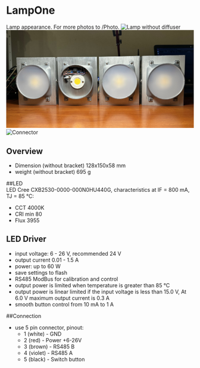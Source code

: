 # LampOne

Lamp appearance. For more photos to /Photo.
<img alt="Lamp without diffuser" src="Photo/IMG_0287.jpg">
<img alt="First 4 assembly" src="Photo/IMG_0288.jpg">
<img alt="Connector" src="Photo/IMG_0290.jpg">

## Overview  
  - Dimension (without bracket) 128x150x58 mm  
  - weight (without bracket) 695 g

##LED  
LED Cree CXB2530-0000-000N0HU440G, characteristics at IF = 800 mA, TJ = 85 °C:  
  - CCT 4000K  
  - CRI min 80  
  - Flux 3955

## LED Driver  
  - input voltage: 6 - 26 V, recommended 24 V  
  - output current 0.01 - 1.5 A
  - power: up to 60 W  
  - save settings to flash  
  - RS485 ModBus for calibration and control  
  - output power is limited when temperature is greater than 85 °C  
  - output power is linear limited if the input voltage is less than 15.0 V, At 6.0 V maximum output current is 0.3 A  
  - smooth button control from 10 mA to 1 A

##Connection  
  - use 5 pin connector, pinout:
    - 1 (white)  - GND
    - 2 (red)    - Power +6-26V
    - 3 (brown)  - RS485 B
    - 4 (violet) - RS485 A
    - 5 (black)  - Switch button

